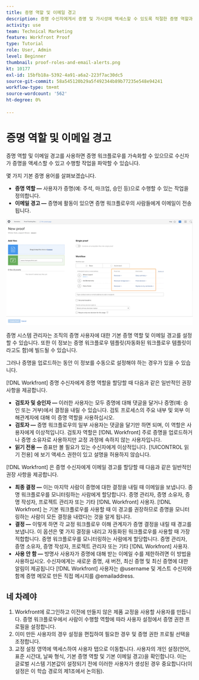 ```yaml
---
title: 증명 역할 및 이메일 경고
description: 증명 수신자에게서 증명 및 가시성에 액세스할 수 있도록 적절한 증명 역할과 이메일 경고를 활성화하는 방법을 알아봅니다. [!DNL  Workfront].
activity: use
team: Technical Marketing
feature: Workfront Proof
type: Tutorial
role: User, Admin
level: Beginner
thumbnail: proof-roles-and-email-alerts.png
kt: 10177
exl-id: 15bfb18a-5392-4a91-a6a2-223f7ac30dc5
source-git-commit: 58a545120b29a5f492344b89b77235e548e94241
workflow-type: tm+mt
source-wordcount: '562'
ht-degree: 0%

---
```


# 증명 역할 및 이메일 경고

증명 역할 및 이메일 경고를 사용하면 증명 워크플로우를 가속화할 수 있으므로 수신자가 증명을 액세스할 수 있고 수행할 작업을 파악할 수 있습니다.

몇 가지 기본 증명 용어를 살펴보겠습니다.

* **증명 역할 —** 사용자가 증명(예: 주석, 마크업, 승인 등)으로 수행할 수 있는 작업을 정의합니다.
* **이메일 경고 —** 증명에 활동이 있으면 증명 워크플로우의 사람들에게 이메일이 전송됩니다.

![의 이미지 [!UICONTROL 새 증명] 창 [!UICONTROL 증명 역할] 및 [!UICONTROL 이메일 경고] 강조 표시된 열.](assets/proof-roles-and-email-alerts.png)

증명 시스템 관리자는 조직의 증명 사용자에 대한 기본 증명 역할 및 이메일 경고를 설정할 수 있습니다. 또한 이 정보는 증명 워크플로우 템플릿(자동화된 워크플로우 템플릿이라고도 함)에 빌드될 수 있습니다.

그러나 증명을 업로드하는 동안 이 정보를 수동으로 설정해야 하는 경우가 있을 수 있습니다.

[!DNL Workfront] 증명 수신자에게 증명 역할을 할당할 때 다음과 같은 일반적인 권장 사항을 제공합니다.

* **검토자 및 승인자 —** 이러한 사용자는 모두 증명에 대해 댓글을 달거나 증명(예: 승인 또는 거부)에서 결정을 내릴 수 있습니다. 검토 프로세스의 주요 내부 및 외부 이해관계자에 대해 이 증명 역할을 사용하십시오.
* **검토자 —** 증명 워크플로우의 일부 사용자는 댓글을 달기만 하면 되며, 이 역할은 사용자에게 이상적입니다. 검토자 역할은 [!DNL Workfront] 주로 증명을 업로드하거나 증명 소유자로 사용하지만 교정 과정에 속하지 않는 사용자입니다.
* **읽기 전용 —** 증표만 볼 필요가 있는 수신자에게 이상적입니다. [!UICONTROL 읽기 전용] 에 보기 액세스 권한이 있고 설명을 허용하지 않습니다.

[!DNL Workfront] 은 증명 수신자에게 이메일 경고를 할당할 때 다음과 같은 일반적인 권장 사항을 제공합니다.

* **최종 결정 —** 이는 마지막 사람이 증명에 대한 결정을 내릴 때 이메일을 보냅니다. 증명 워크플로우를 모니터링하는 사람에게 할당합니다. 증명 관리자, 증명 소유자, 증명 작성자, 프로젝트 관리자 또는 기타 [!DNL Workfront] 사용자. [!DNL Workfront] 는 기본 워크플로우를 사용할 때 이 경고를 권장하므로 증명을 모니터링하는 사람이 모든 결정을 내렸다는 것을 알게 됩니다.
* **결정 —** 이렇게 하면 각 교정 워크플로우 이해 관계자가 증명 결정을 내릴 때 경고를 보냅니다. 이 옵션은 몇 가지 결정을 내리고 자동화된 워크플로우를 사용할 때 가장 적합합니다. 증명 워크플로우를 모니터링하는 사람에게 할당합니다. 증명 관리자, 증명 소유자, 증명 작성자, 프로젝트 관리자 또는 기타 [!DNL Workfront] 사용자.
* **사용 안 함 —** 방명사 사용자가 증명에 대해 받는 이메일 수를 제한하려면 이 방법을 사용하십시오. 수신자에게는 새로운 증명, 새 버전, 최신 증명 및 최신 증명에 대한 알림이 제공됩니다 [!DNL Workfront] 사용자는 @username 및 게스트 수신자와 함께 증명 메모로 만든 직접 메시지를 @emailaddress.

## 네 차례야

1. Workfront에 로그인하고 이전에 만들지 않은 제품 교정을 사용할 사용자를 만듭니다. 증명 워크플로우에서 사람이 수행할 역할에 따라 사용자 설정에서 증명 권한 프로필을 설정합니다.
1. 이미 만든 사용자의 경우 설정을 편집하여 필요한 경우 및 증명 권한 프로필 선택을 조정합니다.
1. 교정 설정 영역에 액세스하여 사용자 탭으로 이동합니다. 사용자의 개인 설정(언어, 표준 시간대, 날짜 형식, 기본 증명 역할 및 기본 이메일 경고)을 확인합니다. 이는 글로벌 시스템 기본값이 설정되기 전에 이러한 사용자가 생성된 경우 중요합니다(이 설정은 이 학습 경로의 제1조에서 논의됨).

<!--
Download the proof role and email alert guides to have on hand as you start uploading proofs and assigning proof recipients.
-->

<!--
## Learn more
* Notifications for proof comments and decisions
-->

<!--
## Guides
* Proof roles
* Email alerts
-->

